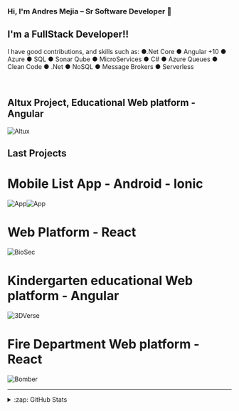 ### Hi, I'm Andres Mejia – Sr Software Developer 🤘


## I'm a FullStack Developer!!

I have good contributions, and skills such as:
●.Net Core ● Angular +10 ● Azure ● SQL
● Sonar Qube ● MicroServices ● C#
● Azure Queues ● Clean Code ● .Net ● NoSQL
● Message Brokers ● Serverless

<br />

## Altux Project, Educational Web platform - Angular
![Altux](https://user-images.githubusercontent.com/44149597/232352444-fdedd19e-9296-4da1-8e2b-5f5b1a3cd7a9.gif)
## Last Projects
# Mobile List App - Android - Ionic
![App](https://user-images.githubusercontent.com/44149597/232350287-f6027506-eca7-4bf1-9247-638901cddda4.gif)![App](https://user-images.githubusercontent.com/44149597/232350287-f6027506-eca7-4bf1-9247-638901cddda4.gif)
# Web Platform - React
![BioSec](https://user-images.githubusercontent.com/44149597/232350376-ecc12b93-411e-46af-b3a0-6f066cb92c33.gif)
# Kindergarten educational Web platform - Angular
![3DVerse](https://user-images.githubusercontent.com/44149597/232351571-ae026e01-2e91-4e90-8277-51f7d4491d35.gif)
# Fire Department Web platform - React
![Bomber](https://user-images.githubusercontent.com/44149597/232350456-a550fdd1-efa7-4832-9e78-6b2c56c7d82a.gif)

---


<details>
  <summary>:zap: GitHub Stats</summary>

  <img align="left" alt="intellerX's GitHub Stats" src="https://github-readme-stats.intellerX.vercel.app/api?username=intellerX&show_icons=true&hide_border=true" />

</details>

